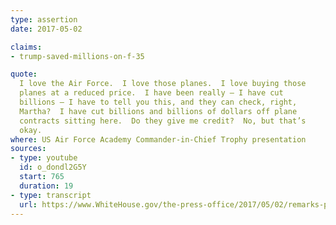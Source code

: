 ```yaml
---
type: assertion
date: 2017-05-02

claims:
- trump-saved-millions-on-f-35

quote:
  I love the Air Force.  I love those planes.  I love buying those
  planes at a reduced price.  I have been really — I have cut
  billions — I have to tell you this, and they can check, right,
  Martha?  I have cut billions and billions of dollars off plane
  contracts sitting here.  Do they give me credit?  No, but that’s
  okay.
where: US Air Force Academy Commander-in-Chief Trophy presentation
sources:
- type: youtube
  id: o_dondl2G5Y
  start: 765
  duration: 19
- type: transcript
  url: https://www.WhiteHouse.gov/the-press-office/2017/05/02/remarks-president-trump-presentation-commander-chief-trophy-united
---
```

